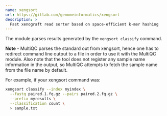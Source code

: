 ```yaml
---
name: xengsort
url: https://gitlab.com/genomeinformatics/xengsort
description: >
  Fast xenograft read sorter based on space-efficient k-mer hashing
---
```


The module parses results generated by the `xengsort classify` command.

**Note** - MultiQC parses the standard out from xengsort, hence one has to redirect
command line output to a file in order to use it with the MultiQC module. Also note
that the tool does not register any sample name information in the output, so MultiQC
attempts to fetch the sample name from the file name by default.

For example, if your xengsort command was:

```sh
xengsort classify --index myindex \
  --fastq paired.1.fq.gz --pairs paired.2.fq.gz \
  --prefix myresults \
  --classification count \
  > sample.txt
```
